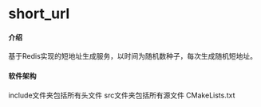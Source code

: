 # short_url

#### 介绍
基于Redis实现的短地址生成服务，以时间为随机数种子，每次生成随机短地址。

#### 软件架构
include文件夹包括所有头文件
src文件夹包括所有源文件
CMakeLists.txt
